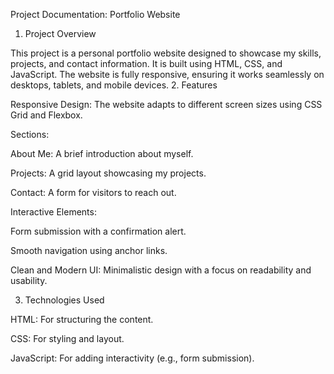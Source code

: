 Project Documentation: Portfolio Website
1. Project Overview

This project is a personal portfolio website designed to showcase my skills, projects, and contact information. It is built using HTML, CSS, and JavaScript. The website is fully responsive, ensuring it works seamlessly on desktops, tablets, and mobile devices.
2. Features

Responsive Design: The website adapts to different screen sizes using CSS Grid and Flexbox.

Sections:

About Me: A brief introduction about myself.

Projects: A grid layout showcasing my projects.

Contact: A form for visitors to reach out.

Interactive Elements:

Form submission with a confirmation alert.

Smooth navigation using anchor links.

Clean and Modern UI: Minimalistic design with a focus on readability and usability.

3. Technologies Used

HTML: For structuring the content.

CSS: For styling and layout.

JavaScript: For adding interactivity (e.g., form submission).

